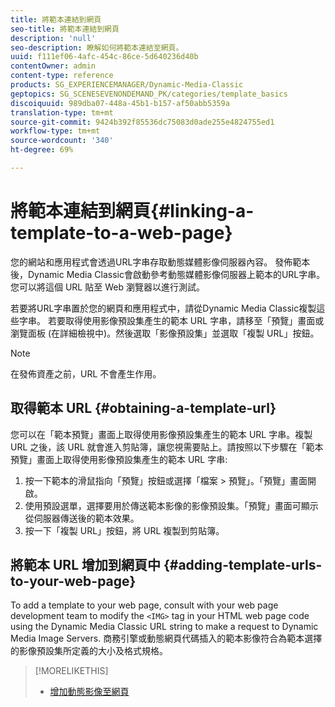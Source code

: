 ```yaml
---
title: 將範本連結到網頁
seo-title: 將範本連結到網頁
description: 'null'
seo-description: 瞭解如何將範本連結至網頁。
uuid: f111ef06-4afc-454c-86ce-5d640236d40b
contentOwner: admin
content-type: reference
products: SG_EXPERIENCEMANAGER/Dynamic-Media-Classic
geptopics: SG_SCENESEVENONDEMAND_PK/categories/template_basics
discoiquuid: 989dba07-448a-45b1-b157-af50abb5359a
translation-type: tm+mt
source-git-commit: 9424b392f85536dc75083d0ade255e4824755ed1
workflow-type: tm+mt
source-wordcount: '340'
ht-degree: 69%

---
```



# 將範本連結到網頁{#linking-a-template-to-a-web-page}

您的網站和應用程式會透過URL字串存取動態媒體影像伺服器內容。 發佈範本後，Dynamic Media Classic會啟動參考動態媒體影像伺服器上範本的URL字串。 您可以將這個 URL 貼至 Web 瀏覽器以進行測試。

若要將URL字串置於您的網頁和應用程式中，請從Dynamic Media Classic複製這些字串。 若要取得使用影像預設集產生的範本 URL 字串，請移至「預覽」畫面或瀏覽面板 (在詳細檢視中)。然後選取「影像預設集」並選取「複製 URL」按鈕。

>[!NOTE]
>
>在發佈資產之前，URL 不會產生作用。

## 取得範本 URL {#obtaining-a-template-url}

您可以在「範本預覽」畫面上取得使用影像預設集產生的範本 URL 字串。複製 URL 之後，該 URL 就會進入剪貼簿，讓您視需要貼上。請按照以下步驟在「範本預覽」畫面上取得使用影像預設集產生的範本 URL 字串:

1. 按一下範本的滑鼠指向「預覽」按鈕或選擇「檔案 > 預覽」。「預覽」畫面開啟。
1. 使用預設選單，選擇要用於傳送範本影像的影像預設集。「預覽」畫面可顯示從伺服器傳送後的範本效果。
1. 按一下「複製 URL」按鈕，將 URL 複製到剪貼簿。

## 將範本 URL 增加到網頁中 {#adding-template-urls-to-your-web-page}

To add a template to your web page, consult with your web page development team to modify the `<IMG>` tag in your HTML web page code using the Dynamic Media Classic URL string to make a request to Dynamic Media Image Servers. 商務引擎或動態網頁代碼插入的範本影像符合為範本選擇的影像預設集所定義的大小及格式規格。

>[!MORELIKETHIS]
>
>* [增加動態影像至網頁](linking-urls-web-application.md#adding_dynamic_images_to_your_web_page)

